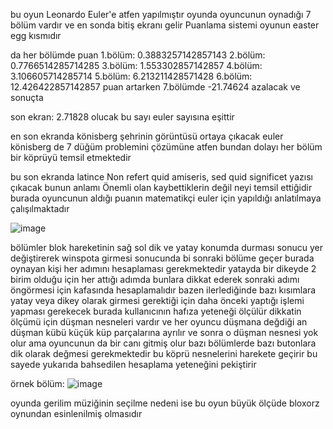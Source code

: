 bu oyun Leonardo Euler'e atfen yapılmıştır oyunda oyuncunun oynadığı 7 bölüm vardır ve en sonda bitiş ekranı gelir Puanlama sistemi oyunun easter egg kısmıdır

da her bölümde puan
1.bölüm: 0.3883257142857143
2.bölüm: 0.7766514285714285
3.bölüm: 1.553302857142857
4.bölüm: 3.106605714285714
5.bölüm: 6.213211428571428
6.bölüm: 12.426422857142857
puan artarken 7.bölümde -21.74624 azalacak ve sonuçta 

son ekran: 2.71828 olucak bu sayı euler sayısına eşittir

en son ekranda könisberg şehrinin görüntüsü ortaya çıkacak euler könisberg de 7 düğüm problemini çözümüne atfen bundan dolayı her bölüm bir köprüyü temsil etmektedir 

bu son ekranda latince Non refert quid amiseris, sed quid significet yazısı çıkacak bunun anlamı Önemli olan kaybettiklerin değil neyi temsil ettiğidir burada oyuncunun aldığı puanın matematikçi euler için yapıldığı anlatılmaya çalışılmaktadır

![image](https://github.com/pantherleon-22/untiy_bloxorz_uludag/assets/123326812/b5dbdd15-9477-48ce-b36d-fd521da5afba)



bölümler blok hareketinin sağ sol dik ve yatay konumda durması sonucu
yer değiştirerek winspota girmesi sonucunda bi sonraki bölüme geçer 
burada oynayan kişi her adımını hesaplaması gerekmektedir yatayda bir dikeyde 2 birim olduğu için her attığı adımda bunlara dikkat ederek sonraki adımı öngörmesi için kafasında hesaplamalıdır bazen ilerlediğinde 
bazı kısımlara yatay veya dikey olarak girmesi gerektiği için daha önceki yaptığı işlemi yapması gerekecek burada kullanıcının hafıza yeteneği ölçülür dikkatin ölçümü için düşman nesneleri vardır ve her oyuncu düşmana değdiği an düşman kübü küçük küp parçalarına ayrılır ve sonra o düşman nesnesi yok olur ama oyuncunun da bir canı gitmiş olur 
bazı bölümlerde bazı butonlara dik olarak değmesi gerekmektedir bu köprü nesnelerini harekete geçirir bu sayede yukarıda bahsedilen hesaplama yeteneğini pekiştirir 

örnek bölüm: ![image](https://github.com/pantherleon-22/untiy_bloxorz_uludag/assets/123326812/d564c2cc-b6b6-4482-8bea-8a981582a5d3)


oyunda gerilim müziğinin seçilme nedeni ise bu oyun büyük ölçüde bloxorz oynundan esinlenilmiş olmasıdır



